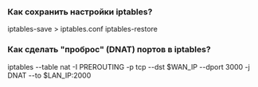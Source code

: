 ### Как сохранить настройки iptables?

iptables-save > iptables.conf
iptables-restore

### Как сделать "проброс" (DNAT) портов в iptables?

iptables --table nat -I PREROUTING   -p tcp --dst $WAN_IP --dport 3000 -j DNAT --to $LAN_IP:2000
